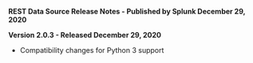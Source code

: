 **REST Data Source Release Notes - Published by Splunk December 29, 2020**


**Version 2.0.3 - Released December 29, 2020**

* Compatibility changes for Python 3 support
